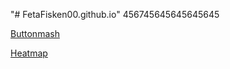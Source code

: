 "# FetaFisken00.github.io" 456745645645645645

[Buttonmash](https://fetafisken00.github.io//buttonmash/dist/index.html)

[Heatmap](https://fetafisken00.github.io//map-shit/dist/index.html)
